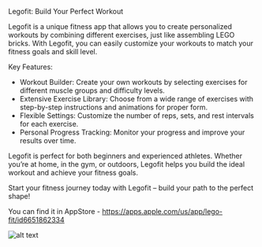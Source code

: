 Legofit: Build Your Perfect Workout

Legofit is a unique fitness app that allows you to create personalized workouts by combining different exercises, just like assembling LEGO bricks. With Legofit, you can easily customize your workouts to match your fitness goals and skill level.

Key Features:

- Workout Builder: Create your own workouts by selecting exercises for different muscle groups and difficulty levels.
- Extensive Exercise Library: Choose from a wide range of exercises with step-by-step instructions and animations for proper form.
- Flexible Settings: Customize the number of reps, sets, and rest intervals for each exercise.
- Personal Progress Tracking: Monitor your progress and improve your results over time.

Legofit is perfect for both beginners and experienced athletes. Whether you’re at home, in the gym, or outdoors, Legofit helps you build the ideal workout and achieve your fitness goals.

Start your fitness journey today with Legofit – build your path to the perfect shape!

You can find it in AppStore - https://apps.apple.com/us/app/lego-fit/id6651862334

![alt text](https://siamster.com/LegoFit_AppStore/GitHubLegofit.png)
